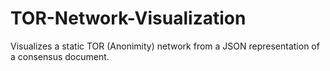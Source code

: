 # TOR-Network-Visualization

Visualizes a static TOR (Anonimity) network from a JSON representation of a consensus document.
